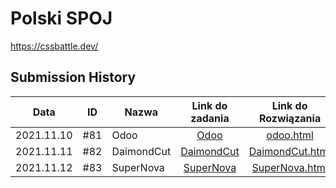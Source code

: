 Polski SPOJ
=================
https://cssbattle.dev/

Submission History
------------------
|Data      |ID  |Nazwa              | Link do zadania                              | Link do Rozwiązania                                | Poziom         |
|----------|:-----:|-------------------|:--------------------------------------------:|:--------------------------------------------------:|-------------|
|2021.11.10|#81|Odoo| [Odoo](https://cssbattle.dev/play/81)|[odoo.html](https://github.com/Seqiiu/CCS-Battle/blob/main/MySolution/%2381-Odoo/Answer.html)| easy |
|2021.11.11|#82|DaimondCut| [DaimondCut](https://cssbattle.dev/play/82)|[DaimondCut.html](https://github.com/Seqiiu/CCS-Battle/blob/main/MySolution/%2381-Odoo/Answer.html)| easy |
|2021.11.12|#83|SuperNova| [SuperNova](https://cssbattle.dev/play/83)|[SuperNova.html](https://github.com/Seqiiu/CCS-Battle/blob/main/MySolution/%2381-Odoo/Answer.html)| easy |
